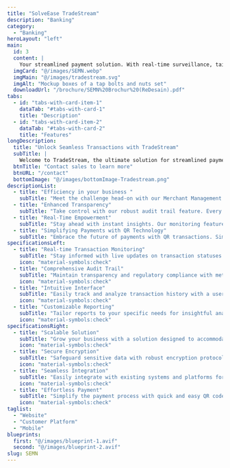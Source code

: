 ```yaml
---
title: "SolveEase TradeStream"
description: "Banking"
category: 
  - "Banking"
heroLayout: "left"
main:
  id: 3
  content: |
    Your streamlined payment solution. With real-time surveillance, tailored insights, and fortified security, TradeStream simplifies transactions for customers and boosts efficiency for merchants. Experience seamless integration and effortless payments with TradeStream.
  imgCard: "@/images/SEMN.webp"
  imgMain: "@/images/tradestream.svg"
  imgAlt: "Mockup boxes of a tap bolts and nuts set"
  downloadUrl: "/brochure/SEMN%20Brochur%20(ReDesain).pdf"
tabs:
  - id: "tabs-with-card-item-1"
    dataTab: "#tabs-with-card-1"
    title: "Description"
  - id: "tabs-with-card-item-2"
    dataTab: "#tabs-with-card-2"
    title: "Features"
longDescription:
  title: "Unlock Seamless Transactions with TradeStream"
  subTitle: |
    Welcome to TradeStream, the ultimate solution for streamlined payment management. Seamlessly integrating cutting-edge technology with user-friendly features, TradeStream is here to revolutionize how you manage your transactions. Explore the key features and benefits below to discover the power of TradeStream.
  btnTitle: "Contact sales to learn more"
  btnURL: "/contact"
  bottomImage: "@/images/bottomImage-Tradestream.png"
descriptionList:
  - title: "Efficiency in your business "
    subTitle: "Meet the challenge head-on with our Merchant Management app. In today's fast-paced digital world, meeting payment demands is tough, but fear not. Our solution streamlines your business operations, offering intuitive features to manage inventory, orders, and customers efficiently. Tailored payment options, from traditional POS to cutting-edge SoftPOS and QR-based transactions, simplify complexity and elevate efficiency."
  - title: "Enhanced Transparency"
    subTitle: "Take control with our robust audit trail feature. Every transaction and modification is meticulously logged for peace of mind and compliance. Our user-friendly interface makes tracking and analyzing transaction history effortless, ensuring transparency and accountability are always accessible."
  - title: "Real-Time Empowerment"
    subTitle: "Stay ahead with instant insights. Our monitoring feature keeps you informed and in command, facilitating seamless operations around the clock. With live updates and intuitive interfaces, track performance, identify irregularities, and take proactive measures effortlessly. Experience the transformative power of real-time monitoring for smarter, faster decisions."
  - title: "Simplifying Payments with QR Technology"
    subTitle: "Embrace the future of payments with QR transactions. Simply scan, pay, and go – it's that easy. Enjoy the convenience and security of QR technology for effortless transactions, whether in-store or on the move. Bid farewell to cash and cards, and welcome the simplicity of QR transactions."
specificationsLeft:
  - title: "Real-time Transaction Monitoring"
    subTitle: "Stay informed with live updates on transaction statuses for seamless operations."
    icon: "material-symbols:check"
  - title: "Comprehensive Audit Trail"
    subTitle: "Maintain transparency and regulatory compliance with meticulous recording of every transaction and change."
    icon: "material-symbols:check"
  - title: "Intuitive Interface"
    subTitle: "Easily track and analyze transaction history with a user-friendly interface."
    icon: "material-symbols:check"
  - title: "Customizable Reporting"
    subTitle: "Tailor reports to your specific needs for insightful analysis and decision-making."
    icon: "material-symbols:check"
specificationsRight:
  - title: "Scalable Solution"
    subTitle: "Grow your business with a solution designed to accommodate increasing transaction volumes effortlessly."
    icon: "material-symbols:check"
  - title: "Secure Encryption"
    subTitle: "Safeguard sensitive data with robust encryption protocols for peace of mind."
    icon: "material-symbols:check"
  - title: "Seamless Integration"
    subTitle: "Easily integrate with existing systems and platforms for enhanced efficiency and productivity."
    icon: "material-symbols:check"
  - title: "Effortless Payment"
    subTitle: "Simplify the payment process with quick and easy QR code scanning, eliminating the need for physical cash or cards."
    icon: "material-symbols:check"
taglist: 
  - "Website"
  - "Customer Platform"
  - "Mobile"
blueprints:
  first: "@/images/blueprint-1.avif"
  second: "@/images/blueprint-2.avif"
slug: SEMN    
---
```

